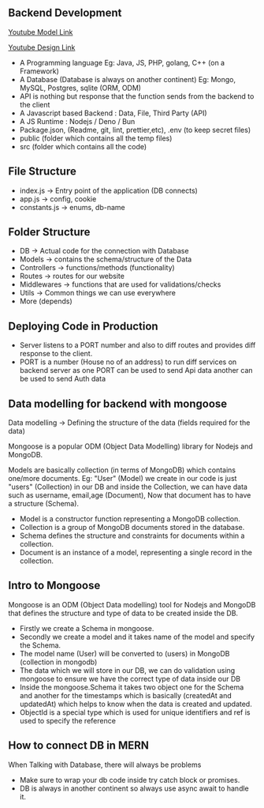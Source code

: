 ## Backend Development
[Youtube Model Link](https://app.eraser.io/workspace/YtPqZ1VogxGy1jzIDkzj)

[Youtube Design Link](https://www.figma.com/file/shmxWL5FKRO5GNOPPopBg6/PLAY?type=design&mode=design&t=ndeoSp2w6ZrnCro2-0)

- A Programming language Eg: Java, JS, PHP, golang, C++ (on a Framework)
- A Database (Database is always on another continent) Eg: Mongo, MySQL, Postgres, sqlite (ORM, ODM)
- API is nothing but response that the function sends from the backend to the client
- A Javascript based Backend : Data, File, Third Party (API)
- A JS Runtime : Nodejs / Deno / Bun
- Package.json, (Readme, git, lint, prettier,etc), .env (to keep secret files)
- public (folder which contains all the temp files)
- src (folder which contains all the code)

File Structure
---------------
- index.js -> Entry point of the application (DB connects)
- app.js -> config, cookie
- constants.js -> enums, db-name

Folder Structure
-----------------
- DB -> Actual code for the connection with Database
- Models -> contains the schema/structure of the Data
- Controllers -> functions/methods (functionality)
- Routes -> routes for our website
- Middlewares -> functions that are used for validations/checks
- Utils -> Common things we can use everywhere
- More (depends)

## Deploying Code in Production
- Server listens to a PORT number and also to diff routes and provides diff response to the client.
- PORT is a number (House no of an address) to run diff services on backend server as one PORT can be used to send Api data another can be used to send Auth data

## Data modelling for backend with mongoose
Data modelling -> Defining the structure of the data (fields required for the data)

Mongoose is a popular ODM (Object Data Modelling) library for Nodejs and MongoDB.

Models are basically collection (in terms of MongoDB) which contains one/more documents. Eg: "User" (Model) we create in our code is just "users" (Collection) in our DB and inside the Collection, we can have data such as username, email,age (Document), Now that document has to have a structure (Schema).

- Model is a constructor function representing a MongoDB collection.
- Collection is a group of MongoDB documents stored in the database.
- Schema defines the structure and constraints for documents within a collection.
- Document is an instance of a model, representing a single record in the collection.

## Intro to Mongoose
Mongoose is an ODM (Object Data modelling) tool for Nodejs and MongoDB that defines the structure and type of data to be created inside the DB.

- Firstly we create a Schema in mongoose.
- Secondly we create a model and it takes name of the model and specify the Schema.
- The model name (User) will be converted to (users) in MongoDB (collection in mongodb)
- The data which we will store in our DB, we can do validation using mongoose to ensure we have the correct type of data inside our DB
- Inside the mongoose.Schema it takes two object one for the Schema and another for the timestamps which is basically (createdAt and updatedAt) which helps to know when the data is created and updated.
- ObjectId is a special type which is used for unique identifiers and ref is used to specify the reference

## How to connect DB in MERN
When Talking with Database, there will always be problems
- Make sure to wrap your db code inside try catch block or promises.
- DB is always in another continent so always use async await to handle it.